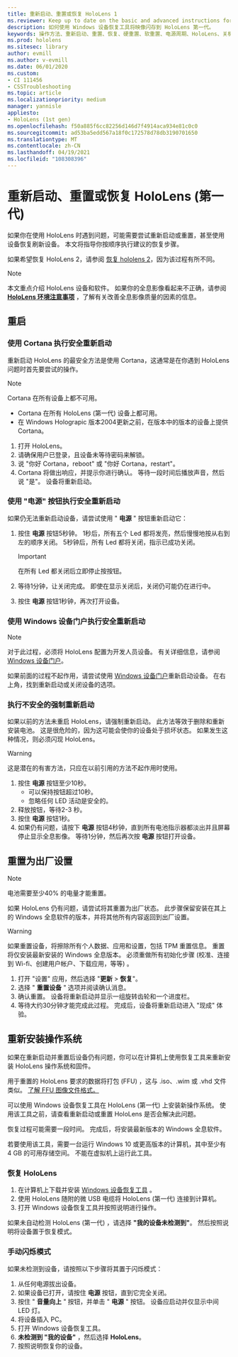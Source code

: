 ```yaml
---
title: 重新启动、重置或恢复 HoloLens 1
ms.reviewer: Keep up to date on the basic and advanced instructions for rebooting or resetting your HoloLens mixed reality device.
description: 如何使用 Windows 设备恢复工具将映像闪存到 HoloLens 第一代。
keywords: 操作方法、重新启动、重置、恢复、硬重置、软重置、电源周期、HoloLens、关机、wdrt、windows 设备恢复工具
ms.prod: hololens
ms.sitesec: library
author: evmill
ms.author: v-evmill
ms.date: 06/01/2020
ms.custom:
- CI 111456
- CSSTroubleshooting
ms.topic: article
ms.localizationpriority: medium
manager: yannisle
appliesto:
- HoloLens (1st gen)
ms.openlocfilehash: f50a885f6cc82256d146d7f4914aca934e81c0c0
ms.sourcegitcommit: ad53ba5edd567a18f0c172578d78db3190701650
ms.translationtype: MT
ms.contentlocale: zh-CN
ms.lasthandoff: 04/19/2021
ms.locfileid: "108308396"
---
```

# <a name="restart-reset-or-recover-hololens-1st-gen"></a>重新启动、重置或恢复 HoloLens (第一代) 

如果你在使用 HoloLens 时遇到问题，可能需要尝试重新启动或重置，甚至使用设备恢复刷新设备。 本文将指导你按顺序执行建议的恢复步骤。

如果希望恢复 HoloLens 2，请参阅 [恢复 hololens 2](https://docs.microsoft.com/hololens/hololens-recovery)，因为该过程有所不同。

> [!NOTE]
> 本文重点介绍 HoloLens 设备和软件。 如果你的全息影像看起来不正确，请参阅 **[HoloLens 环境注意事项](hololens-environment-considerations.md)** ，了解有关改善全息影像质量的因素的信息。

## <a name="restart"></a>重启

### <a name="do-a-safe-restart-by-using-cortana"></a>使用 Cortana 执行安全重新启动

重新启动 HoloLens 的最安全方法是使用 Cortana，这通常是在你遇到 HoloLens 问题时首先要尝试的操作。

> [!NOTE] 
> Cortana 在所有设备上都不可用。
> - Cortana 在所有 HoloLens (第一代) 设备上都可用。 
> - 在 Windows Holograpic 版本2004更新之前，在版本中的版本的设备上提供 Cortana。

1. 打开 HoloLens。
1. 请确保用户已登录，且设备未等待密码来解锁。
2. 说 "你好 Cortana，reboot" 或 "你好 Cortana，restart"。
3. Cortana 将做出响应，并提示你进行确认。 等待一段时间后播放声音，然后说 "是"。 设备将重新启动。

### <a name="use-the-power-button-to-do-a-safe-restart"></a>使用 "电源" 按钮执行安全重新启动

如果仍无法重新启动设备，请尝试使用 " **电源** " 按钮重新启动它：

1. 按住 **电源** 按钮5秒钟。 1秒后，所有五个 Led 都将发亮，然后慢慢地按从右到左的顺序关闭。 5秒钟后，所有 Led 都将关闭，指示已成功关闭。
      
   > [!IMPORTANT]
   > 在所有 Led 都关闭后立即停止按按钮。
1. 等待1分钟，让关闭完成。 即使在显示关闭后，关闭仍可能仍在进行中。
2. 按住 **电源** 按钮1秒钟，再次打开设备。

### <a name="do-a-safe-restart-by-using-windows-device-portal"></a>使用 Windows 设备门户执行安全重新启动

> [!NOTE]
> 对于此过程，必须将 HoloLens 配置为开发人员设备。 有关详细信息，请参阅 [Windows 设备门户](https://docs.microsoft.com/windows/mixed-reality/using-the-windows-device-portal)。

如果前面的过程不起作用，请尝试使用 [Windows 设备门户](https://docs.microsoft.com/windows/mixed-reality/using-the-windows-device-portal)重新启动设备。 在右上角，找到重新启动或关闭设备的选项。

### <a name="do-an-unsafe-forced-restart"></a>执行不安全的强制重新启动

如果以前的方法未重启 HoloLens，请强制重新启动。 此方法等效于删除和重新安装电池。 这是很危险的，因为这可能会使你的设备处于损坏状态。 如果发生这种情况，则必须闪现 HoloLens。  

> [!WARNING]
> 这是潜在的有害方法，只应在以前引用的方法不起作用时使用。

1. 按住 **电源** 按钮至少10秒。
   - 可以保持按钮超过10秒。
   - 忽略任何 LED 活动是安全的。
1. 释放按钮，等待2-3 秒。
1. 按住 **电源** 按钮1秒。
1. 如果仍有问题，请按下 **电源** 按钮4秒钟，直到所有电池指示器都淡出并且屏幕停止显示全息影像。 等待1分钟，然后再次按 **电源** 按钮打开设备。

## <a name="reset-to-factory-settings"></a>重置为出厂设置

> [!NOTE]
> 电池需要至少40% 的电量才能重置。

如果 HoloLens 仍有问题，请尝试将其重置为出厂状态。 此步骤保留安装在其上的 Windows 全息软件的版本，并将其他所有内容返回到出厂设置。

>[!WARNING]
> 如果重置设备，将擦除所有个人数据、应用和设置，包括 TPM 重置信息。 重置将仅安装最新安装的 Windows 全息版本。 必须重做所有初始化步骤 (校准、连接到 Wi-fi、创建用户帐户、下载应用，等等) 。

1. 打开 "设置" 应用，然后选择 "**更新**  >  **恢复**"。
1. 选择 " **重置设备** " 选项并阅读确认消息。
1. 确认重置。 设备将重新启动并显示一组旋转齿轮和一个进度栏。
1. 等待大约30分钟才能完成此过程。 完成后，设备将重新启动进入 "现成" 体验。

## <a name="reinstall-the-operating-system"></a>重新安装操作系统

如果在重新启动并重置后设备仍有问题，你可以在计算机上使用恢复工具来重新安装 HoloLens 操作系统和固件。  

用于重置的 HoloLens 要求的数据将打包 (FFU) ，这与 .iso、.wim 或 .vhd 文件类似。 [了解 FFU 图像文件格式。](https://docs.microsoft.com/windows-hardware/manufacture/desktop/wim-vs-ffu-image-file-formats)

可以使用 Windows 设备恢复工具在 HoloLens (第一代) 上安装新操作系统。 使用该工具之前，请查看重新启动或重置 HoloLens 是否会解决此问题。

恢复过程可能需要一段时间。 完成后，将安装最新版本的 Windows 全息软件。

若要使用该工具，需要一台运行 Windows 10 或更高版本的计算机，其中至少有 4 GB 的可用存储空间。 不能在虚拟机上运行此工具。

### <a name="recover-your-hololens"></a>恢复 HoloLens

1. 在计算机上下载并安装 [Windows 设备恢复工具](https://support.microsoft.com/help/12379/windows-10-mobile-device-recovery-tool-faq) 。
1. 使用 HoloLens 随附的微 USB 电缆将 HoloLens (第一代) 连接到计算机。
1. 打开 Windows 设备恢复工具并按照说明进行操作。

如果未自动检测 HoloLens (第一代) ，请选择 **"我的设备未检测到"**。 然后按照说明将设备置于恢复模式。

### <a name="manual-flashing-mode"></a>手动闪烁模式

如果未检测到设备，请按照以下步骤将其置于闪烁模式：

1. 从任何电源拔出设备。
1. 如果设备已打开，请按住 **电源** 按钮，直到它完全关闭。
2. 按住 " **音量向上** " 按钮，并单击 " **电源** " 按钮。 设备应启动并仅显示中间 LED 灯。
3. 将设备插入 PC。
4. 打开 Windows 设备恢复工具。
5. **未检测到 "我的设备"** ，然后选择 **HoloLens**。 
6. 按照说明恢复你的设备。
